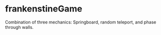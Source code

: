 # frankenstineGame
 Combination of three mechanics: Springboard, random teleport, and phase through walls.
